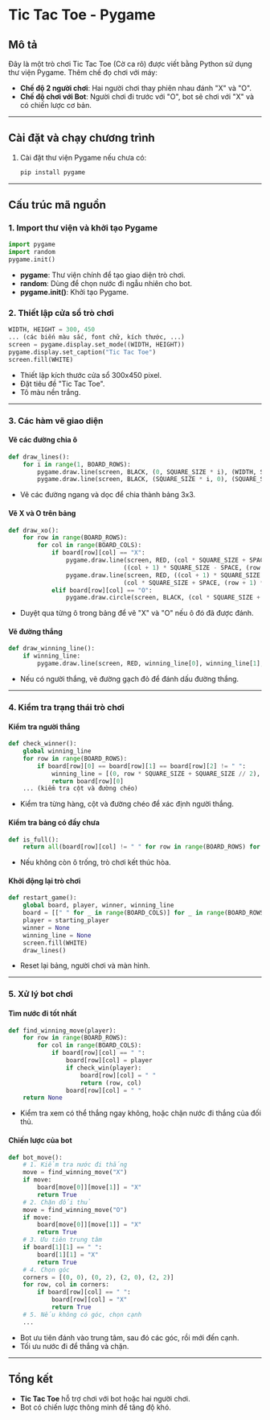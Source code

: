 # Tic Tac Toe - Pygame

## Mô tả
Đây là một trò chơi Tic Tac Toe (Cờ ca rô) được viết bằng Python sử dụng thư viện Pygame. Thêm chế đọ chơi với máy:
- **Chế độ 2 người chơi**: Hai người chơi thay phiên nhau đánh "X" và "O".
- **Chế độ chơi với Bot**: Người chơi đi trước với "O", bot sẽ chơi với "X" và có chiến lược cơ bản.

---

## Cài đặt và chạy chương trình

1. Cài đặt thư viện Pygame nếu chưa có:
   ```bash
   pip install pygame
   ```
   

---

## Cấu trúc mã nguồn

### 1. Import thư viện và khởi tạo Pygame

```python
import pygame
import random
pygame.init()
```

- **pygame**: Thư viện chính để tạo giao diện trò chơi.
- **random**: Dùng để chọn nước đi ngẫu nhiên cho bot.
- **pygame.init()**: Khởi tạo Pygame.

### 2. Thiết lập cửa sổ trò chơi
```python
WIDTH, HEIGHT = 300, 450
... (các biến màu sắc, font chữ, kích thước, ...)
screen = pygame.display.set_mode((WIDTH, HEIGHT))
pygame.display.set_caption("Tic Tac Toe")
screen.fill(WHITE)
```
- Thiết lập kích thước cửa sổ 300x450 pixel.
- Đặt tiêu đề "Tic Tac Toe".
- Tô màu nền trắng.

---

### 3. Các hàm vẽ giao diện

#### **Vẽ các đường chia ô**
```python
def draw_lines():
    for i in range(1, BOARD_ROWS):
        pygame.draw.line(screen, BLACK, (0, SQUARE_SIZE * i), (WIDTH, SQUARE_SIZE * i), LINE_WIDTH)
        pygame.draw.line(screen, BLACK, (SQUARE_SIZE * i, 0), (SQUARE_SIZE * i, WIDTH), LINE_WIDTH)
```
- Vẽ các đường ngang và dọc để chia thành bảng 3x3.

#### **Vẽ X và O trên bảng**
```python
def draw_xo():
    for row in range(BOARD_ROWS):
        for col in range(BOARD_COLS):
            if board[row][col] == "X":
                pygame.draw.line(screen, RED, (col * SQUARE_SIZE + SPACE, row * SQUARE_SIZE + SPACE),
                                ((col + 1) * SQUARE_SIZE - SPACE, (row + 1) * SQUARE_SIZE - SPACE), CROSS_WIDTH)
                pygame.draw.line(screen, RED, ((col + 1) * SQUARE_SIZE - SPACE, row * SQUARE_SIZE + SPACE),
                                (col * SQUARE_SIZE + SPACE, (row + 1) * SQUARE_SIZE - SPACE), CROSS_WIDTH)
            elif board[row][col] == "O":
                pygame.draw.circle(screen, BLACK, (col * SQUARE_SIZE + SQUARE_SIZE // 2, row * SQUARE_SIZE + SQUARE_SIZE // 2), CIRCLE_RADIUS, CIRCLE_WIDTH)
```
- Duyệt qua từng ô trong bảng để vẽ "X" và "O" nếu ô đó đã được đánh.

#### **Vẽ đường thắng**
```python
def draw_winning_line():
    if winning_line:
        pygame.draw.line(screen, RED, winning_line[0], winning_line[1], 10)
```
- Nếu có người thắng, vẽ đường gạch đỏ để đánh dấu đường thắng.

---

### 4. Kiểm tra trạng thái trò chơi

#### **Kiểm tra người thắng**
```python
def check_winner():
    global winning_line
    for row in range(BOARD_ROWS):
        if board[row][0] == board[row][1] == board[row][2] != " ":
            winning_line = [(0, row * SQUARE_SIZE + SQUARE_SIZE // 2), (WIDTH, row * SQUARE_SIZE + SQUARE_SIZE // 2)]
            return board[row][0]
    ... (kiểm tra cột và đường chéo)
```
- Kiểm tra từng hàng, cột và đường chéo để xác định người thắng.

#### **Kiểm tra bảng có đầy chưa**
```python
def is_full():
    return all(board[row][col] != " " for row in range(BOARD_ROWS) for col in range(BOARD_COLS))
```
- Nếu không còn ô trống, trò chơi kết thúc hòa.

#### **Khởi động lại trò chơi**
```python
def restart_game():
    global board, player, winner, winning_line
    board = [[" " for _ in range(BOARD_COLS)] for _ in range(BOARD_ROWS)]
    player = starting_player
    winner = None
    winning_line = None
    screen.fill(WHITE)
    draw_lines()
```
- Reset lại bảng, người chơi và màn hình.

---

### 5. Xử lý bot chơi

#### **Tìm nước đi tốt nhất**
```python
def find_winning_move(player):
    for row in range(BOARD_ROWS):
        for col in range(BOARD_COLS):
            if board[row][col] == " ":
                board[row][col] = player
                if check_win(player):
                    board[row][col] = " "
                    return (row, col)
                board[row][col] = " "
    return None
```
- Kiểm tra xem có thể thắng ngay không, hoặc chặn nước đi thắng của đối thủ.

#### **Chiến lược của bot**
```python
def bot_move():
    # 1. Kiểm tra nước đi thắng
    move = find_winning_move("X")
    if move:
        board[move[0]][move[1]] = "X"
        return True
    # 2. Chặn đối thủ
    move = find_winning_move("O")
    if move:
        board[move[0]][move[1]] = "X"
        return True
    # 3. Ưu tiên trung tâm
    if board[1][1] == " ":
        board[1][1] = "X"
        return True
    # 4. Chọn góc
    corners = [(0, 0), (0, 2), (2, 0), (2, 2)]
    for row, col in corners:
        if board[row][col] == " ":
            board[row][col] = "X"
            return True
    # 5. Nếu không có góc, chọn cạnh
    ...
```
- Bot ưu tiên đánh vào trung tâm, sau đó các góc, rồi mới đến cạnh.
- Tối ưu nước đi để thắng và chặn.

---

## Tổng kết
- **Tic Tac Toe** hỗ trợ chơi với bot hoặc hai người chơi.
- Bot có chiến lược thông minh để tăng độ khó.
